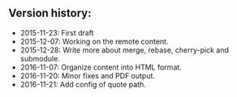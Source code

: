 ## Version history:

- 2015-11-23: First draft
- 2015-12-07: Working on the remote content. 
- 2015-12-28: Write more about merge, rebase, cherry-pick and submodule.
- 2016-11-07: Organize content into HTML format.
- 2016-11-20: Minor fixes and PDF output.
- 2016-11-21: Add config of quote path.